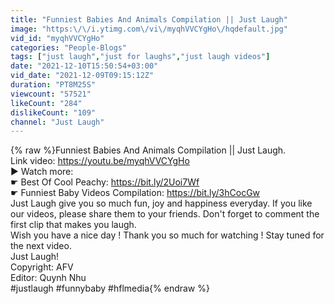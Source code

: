```yaml
---
title: "Funniest Babies And Animals Compilation || Just Laugh"
image: "https:\/\/i.ytimg.com\/vi\/myqhVVCYgHo\/hqdefault.jpg"
vid_id: "myqhVVCYgHo"
categories: "People-Blogs"
tags: ["just laugh","just for laughs","just laugh videos"]
date: "2021-12-10T15:50:54+03:00"
vid_date: "2021-12-09T09:15:12Z"
duration: "PT8M25S"
viewcount: "57521"
likeCount: "284"
dislikeCount: "109"
channel: "Just Laugh"
---
```

{% raw %}Funniest Babies And Animals Compilation || Just Laugh. <br />Link video: <a rel="nofollow" target="blank" href="https://youtu.be/myqhVVCYgHo">https://youtu.be/myqhVVCYgHo</a><br />► Watch more:<br />☛ Best Of Cool Peachy: <a rel="nofollow" target="blank" href="https://bit.ly/2Uoi7Wf">https://bit.ly/2Uoi7Wf</a><br />☛ Funniest Baby Videos Compilation: <a rel="nofollow" target="blank" href="https://bit.ly/3hCocGw">https://bit.ly/3hCocGw</a><br />Just Laugh give you so much fun, joy and happiness everyday. If you like our videos, please share them to your friends. Don't forget to comment the first clip that makes you laugh. <br />Wish you have a nice day ! Thank you so much for watching ! Stay tuned for the next video.<br />Just Laugh!<br />Copyright: AFV <br />Editor: Quynh Nhu<br />#justlaugh #funnybaby #hflmedia{% endraw %}
